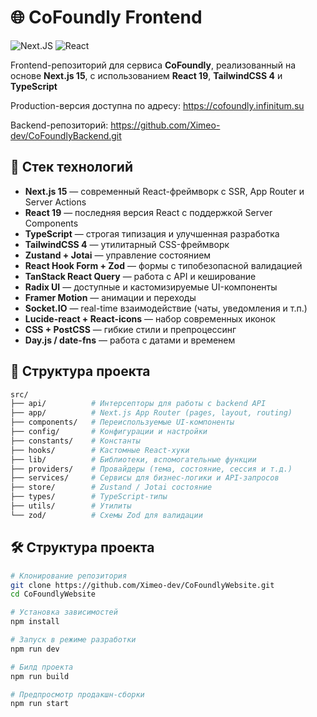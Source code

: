# 🌐 CoFoundly Frontend

![Next.JS](https://img.shields.io/badge/NextJS-v15-black)
![React](https://img.shields.io/badge/React-v19-blue)

Frontend-репозиторий для сервиса **CoFoundly**, реализованный на основе **Next.js 15**, с использованием **React 19**, **TailwindCSS 4** и **TypeScript**

Production-версия доступна по адресу: https://cofoundly.infinitum.su

Backend-репозиторий: https://github.com/Ximeo-dev/CoFoundlyBackend.git

## 🧰 Стек технологий

- **Next.js 15** — современный React-фреймворк с SSR, App Router и Server Actions  
- **React 19** — последняя версия React с поддержкой Server Components  
- **TypeScript** — строгая типизация и улучшенная разработка  
- **TailwindCSS 4** — утилитарный CSS-фреймворк
- **Zustand + Jotai** — управление состоянием  
- **React Hook Form + Zod** — формы с типобезопасной валидацией  
- **TanStack React Query** — работа с API и кеширование  
- **Radix UI** — доступные и кастомизируемые UI-компоненты  
- **Framer Motion** — анимации и переходы  
- **Socket.IO** — real-time взаимодействие (чаты, уведомления и т.п.)  
- **Lucide-react + React-icons** — набор современных иконок  
- **CSS + PostCSS** — гибкие стили и препроцессинг  
- **Day.js / date-fns** — работа с датами и временем  

## 📁 Структура проекта

```bash
src/
├── api/          # Интерсепторы для работы с backend API
├── app/          # Next.js App Router (pages, layout, routing)
├── components/   # Переиспользуемые UI-компоненты
├── config/       # Конфигурации и настройки
├── constants/    # Константы
├── hooks/        # Кастомные React-хуки
├── lib/          # Библиотеки, вспомогательные функции
├── providers/    # Провайдеры (тема, состояние, сессия и т.д.)
├── services/     # Сервисы для бизнес-логики и API-запросов
├── store/        # Zustand / Jotai состояние
├── types/        # TypeScript-типы
├── utils/        # Утилиты
└── zod/          # Схемы Zod для валидации
```

## 🛠️ Структура проекта

```bash
# Клонирование репозитория
git clone https://github.com/Ximeo-dev/CoFoundlyWebsite.git
cd CoFoundlyWebsite

# Установка зависимостей
npm install

# Запуск в режиме разработки
npm run dev

# Билд проекта
npm run build

# Предпросмотр продакшн-сборки
npm run start
```
